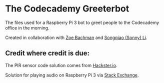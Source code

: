 # The Codecademy Greeterbot
The files used for a Raspberry Pi 3 bot to greet people to the Codecademy office in the morning. 

Created in collaboration with [Zoe Bachman](https://github.com/zoebachman) and [Songqiao (Sonny) Li](https://github.com/sonnynomnom).

## Credit where credit is due:

The PIR sensor code solution comes from <a href="https://www.hackster.io/hardikrathod/pir-motion-sensor-with-raspberry-pi-415c04" target="_blank">Hackster.io</a>.

Solution for playing audio on Raspberry Pi 3 via <a href="https://raspberrypi.stackexchange.com/questions/7088/playing-audio-files-with-python" target="_blank">Stack Exchange</a>.
